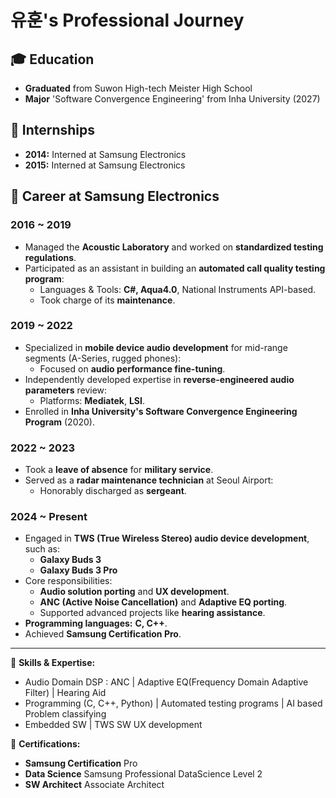 

# 유훈's Professional Journey

## 🎓 Education
- **Graduated** from Suwon High-tech Meister High School
- **Major** 'Software Convergence Engineering' from Inha University (2027)
## 💼 Internships
- **2014:** Interned at Samsung Electronics
- **2015:** Interned at Samsung Electronics

## 🚀 Career at Samsung Electronics
### 2016 ~ 2019
- Managed the **Acoustic Laboratory** and worked on **standardized testing regulations**.
- Participated as an assistant in building an **automated call quality testing program**:
  - Languages & Tools: **C#, Aqua4.0**, National Instruments API-based.
  - Took charge of its **maintenance**.

### 2019 ~ 2022
- Specialized in **mobile device audio development** for mid-range segments (A-Series, rugged phones):
  - Focused on **audio performance fine-tuning**.
- Independently developed expertise in **reverse-engineered audio parameters** review:
  - Platforms: **Mediatek**, **LSI**.
- Enrolled in **Inha University's Software Convergence Engineering Program** (2020).

### 2022 ~ 2023
- Took a **leave of absence** for **military service**.
- Served as a **radar maintenance technician** at Seoul Airport:
  - Honorably discharged as **sergeant**.

### 2024 ~ Present
- Engaged in **TWS (True Wireless Stereo) audio device development**, such as:
  - **Galaxy Buds 3**
  - **Galaxy Buds 3 Pro**
- Core responsibilities:
  - **Audio solution porting** and **UX development**.
  - **ANC (Active Noise Cancellation)** and **Adaptive EQ porting**.
  - Supported advanced projects like **hearing assistance**.
- **Programming languages:** **C, C++**.
- Achieved **Samsung Certification Pro**.

---

📌 **Skills & Expertise:**  
- Audio Domain DSP : ANC | Adaptive EQ(Frequency Domain Adaptive Filter) | Hearing Aid
- Programming (C, C++, Python) | Automated testing programs | AI based Problem classifying  
- Embedded SW | TWS SW UX development

🌟 **Certifications:**  
- **Samsung Certification** Pro
- **Data Science**  Samsung Professional DataScience Level 2
- **SW Architect**  Associate Architect
